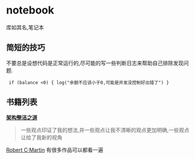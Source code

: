 # notebook
库如其名,笔记本

## 简短的技巧

不要总是设想代码是正常运行的,尽可能的写一些判断日志来帮助自己排除发现问题.

` if (balance <0) { log("余额不应该小于0,可能是并发没控制好出错了") }`


## 书籍列表

[**架构整洁之道**](http://gdut_yy.gitee.io/doc-cleanarch/)

> 一些观点印证了我的想法,并一些观点让我不清晰的观点更加明确,一些观点让给了我新的视角

[Robert C·Martin](https://book.douban.com/author/104377/books?sortby=collect&format=pic) 有很多作品可以都看一遍

